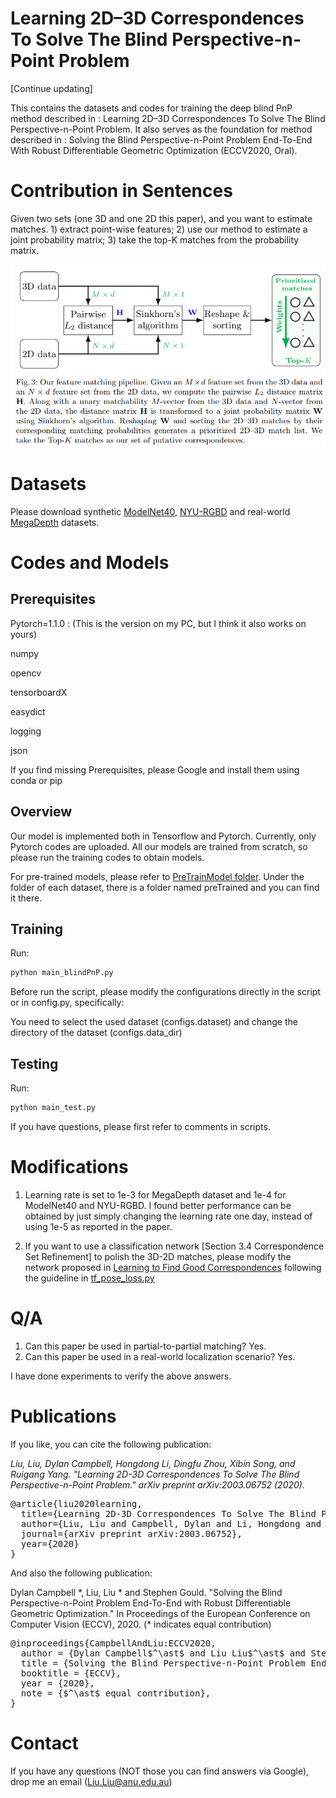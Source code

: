 # Learning 2D–3D Correspondences To Solve The Blind Perspective-n-Point Problem
[Continue updating]

This contains the datasets and codes for training the deep blind PnP method described in : Learning 2D–3D Correspondences To Solve The Blind Perspective-n-Point Problem. It also serves as the foundation for method described in : Solving the Blind Perspective-n-Point Problem End-To-End With Robust Differentiable Geometric Optimization (ECCV2020, Oral).

# Contribution in Sentences

Given two sets (one 3D and one 2D this paper), and you want to estimate matches.  1) extract point-wise features; 2) use our method to estimate a joint probability matrix; 3) take the top-K matches from the probability matrix.

![alt text](./framework.PNG)




# Datasets
Please download synthetic [ModelNet40](https://drive.google.com/file/d/1Tj7rN4g3xY8ODQbMtrqyPyCsnttem6v9/view?usp=sharing), [NYU-RGBD](https://drive.google.com/file/d/1lTZH90zL3roNgHSkynXURmlGGfYyeKT6/view?usp=sharing) and real-world [MegaDepth](https://drive.google.com/file/d/1DKBgayxu0iPXqB-fiCKBWkP4OhuXV-im/view?usp=sharing) datasets.

# Codes and Models

## Prerequisites
Pytorch=1.1.0 : (This is the version on my PC, but I think it also works on yours)

numpy

opencv

tensorboardX

easydict

logging

json

If you find missing Prerequisites, please Google and install them using conda or pip

## Overview
Our model is implemented both in Tensorflow and Pytorch. Currently, only Pytorch codes are uploaded.
All our models are trained from scratch, so please run the training codes to obtain models.

For pre-trained models, please refer to [PreTrainModel folder](./output). Under the folder of each dataset, there is a folder named preTrained and you can find it there.

## Training

Run: 
```diff
python main_blindPnP.py
```
Before run the script, please modify the configurations directly in the script or in config.py, specifically:

You need to select the used dataset (configs.dataset) and change the directory of the dataset (configs.data_dir)

## Testing

Run:
```diff
python main_test.py
```

If you have questions, please first refer to comments in scripts.

# Modifications

1) Learning rate is set to 1e-3 for MegaDepth dataset and 1e-4 for ModelNet40 and NYU-RGBD. I found better performance can be obtained by just simply changing the learning rate one day, instead of using 1e-5 as reported in the paper.

2) If you want to use a classification network [Section 3.4 Correspondence Set Refinement] to polish the 3D-2D matches, please modify the network proposed in [Learning to Find Good Correspondences](https://github.com/vcg-uvic/learned-correspondence-release) following the guideline in [tf_pose_loss.py](./utils/tf_pose_loss.py)

# Q/A

1) Can this paper be used in partial-to-partial matching? Yes.
2) Can this paper be used in a real-world localization scenario? Yes.

I have done experiments to verify the above answers.

# Publications

If you like, you can cite the following publication:

*Liu, Liu, Dylan Campbell, Hongdong Li, Dingfu Zhou, Xibin Song, and Ruigang Yang. "Learning 2D-3D Correspondences To Solve The Blind Perspective-n-Point Problem." arXiv preprint arXiv:2003.06752 (2020).*

<pre>
@article{liu2020learning,
  title={Learning 2D-3D Correspondences To Solve The Blind Perspective-n-Point Problem},
  author={Liu, Liu and Campbell, Dylan and Li, Hongdong and Zhou, Dingfu and Song, Xibin and Yang, Ruigang},
  journal={arXiv preprint arXiv:2003.06752},
  year={2020}
}
</pre>

And also the following publication:

Dylan Campbell &ast;, Liu, Liu &ast; and Stephen Gould. "Solving the Blind Perspective-n-Point Problem End-To-End with Robust Differentiable Geometric Optimization." In Proceedings of the European Conference on Computer Vision (ECCV), 2020. (* indicates equal contribution)


<pre>
@inproceedings{CampbellAndLiu:ECCV2020,
  author = {Dylan Campbell$^\ast$ and Liu Liu$^\ast$ and Stephen Gould},
  title = {Solving the Blind Perspective-n-Point Problem End-To-End with Robust Differentiable Geometric Optimization},
  booktitle = {ECCV},
  year = {2020},
  note = {$^\ast$ equal contribution},
}
</pre>


# Contact

If you have any questions (NOT those you can find answers via Google), drop me an email (Liu.Liu@anu.edu.au)









